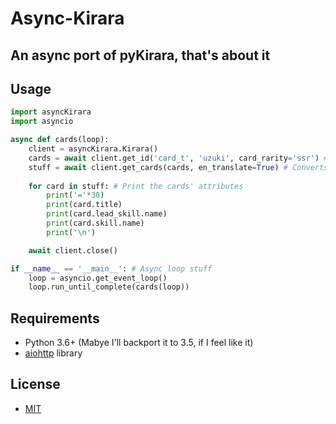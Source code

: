 # Async-Kirara
## An async port of pyKirara, that's about it

## Usage
```py
import asyncKirara
import asyncio

async def cards(loop):
    client = asyncKirara.Kirara()
    cards = await client.get_id('card_t', 'uzuki', card_rarity='ssr') # Get all SSR card IDS for Uzuki
    stuff = await client.get_cards(cards, en_translate=True) # Converts IDS into card objects
    
    for card in stuff: # Print the cards' attributes
        print('='*30)
        print(card.title)
        print(card.lead_skill.name)
        print(card.skill.name)
        print('\n')

    await client.close()

if __name__ == '__main__': # Async loop stuff
    loop = asyncio.get_event_loop()
    loop.run_until_complete(cards(loop))
```

## Requirements
- Python 3.6+ (Mabye I'll backport it to 3.5, if I feel like it)
- [aiohttp](https://github.com/aio-libs/aiohttp) library

## License

- [MIT](https://choosealicense.com/licenses/mit/)
